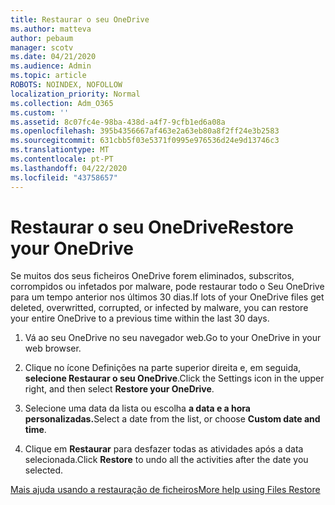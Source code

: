 ```yaml
---
title: Restaurar o seu OneDrive
ms.author: matteva
author: pebaum
manager: scotv
ms.date: 04/21/2020
ms.audience: Admin
ms.topic: article
ROBOTS: NOINDEX, NOFOLLOW
localization_priority: Normal
ms.collection: Adm_O365
ms.custom: ''
ms.assetid: 8c07fc4e-98ba-438d-a4f7-9cfb1ed6a08a
ms.openlocfilehash: 395b4356667af463e2a63eb80a8f2ff24e3b2583
ms.sourcegitcommit: 631cbb5f03e5371f0995e976536d24e9d13746c3
ms.translationtype: MT
ms.contentlocale: pt-PT
ms.lasthandoff: 04/22/2020
ms.locfileid: "43758657"
---
```

# <a name="restore-your-onedrive"></a><span data-ttu-id="6da05-102">Restaurar o seu OneDrive</span><span class="sxs-lookup"><span data-stu-id="6da05-102">Restore your OneDrive</span></span>

<span data-ttu-id="6da05-103">Se muitos dos seus ficheiros OneDrive forem eliminados, subscritos, corrompidos ou infetados por malware, pode restaurar todo o Seu OneDrive para um tempo anterior nos últimos 30 dias.</span><span class="sxs-lookup"><span data-stu-id="6da05-103">If lots of your OneDrive files get deleted, overwritted, corrupted, or infected by malware, you can restore your entire OneDrive to a previous time within the last 30 days.</span></span>
  
1. <span data-ttu-id="6da05-104">Vá ao seu OneDrive no seu navegador web.</span><span class="sxs-lookup"><span data-stu-id="6da05-104">Go to your OneDrive in your web browser.</span></span>
    
2. <span data-ttu-id="6da05-105">Clique no ícone Definições na parte superior direita e, em seguida, **selecione Restaurar o seu OneDrive**.</span><span class="sxs-lookup"><span data-stu-id="6da05-105">Click the Settings icon in the upper right, and then select **Restore your OneDrive**.</span></span>
    
3. <span data-ttu-id="6da05-106">Selecione uma data da lista ou escolha **a data e a hora personalizadas.**</span><span class="sxs-lookup"><span data-stu-id="6da05-106">Select a date from the list, or choose **Custom date and time**.</span></span>
    
4. <span data-ttu-id="6da05-107">Clique em **Restaurar** para desfazer todas as atividades após a data selecionada.</span><span class="sxs-lookup"><span data-stu-id="6da05-107">Click **Restore** to undo all the activities after the date you selected.</span></span> 
    
[<span data-ttu-id="6da05-108">Mais ajuda usando a restauração de ficheiros</span><span class="sxs-lookup"><span data-stu-id="6da05-108">More help using Files Restore</span></span>](https://go.microsoft.com/fwlink/?linkid=872874)
  


